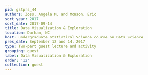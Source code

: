 ```yaml
---
pid: gstprs_44
authors: Zoss, Angela M. and Monson, Eric
sort_year: 2017
sort_date: 2017-09-14
title: Data Visualization & Exploration
location: Durham, NC
host: undergraduate Statistical Science course on Data Science
pres_date: September 12 and 14, 2017
type: Two-part guest lecture and activity
grouping: guest
label: Data Visualization & Exploration
order: '12'
collection: guest
---
```

